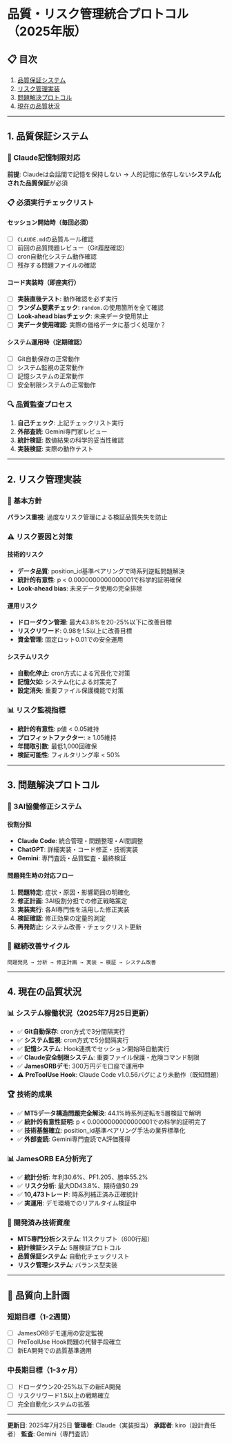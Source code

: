 # 品質・リスク管理統合プロトコル（2025年版）

## 📋 目次
1. [品質保証システム](#品質保証システム)
2. [リスク管理実装](#リスク管理実装)
3. [問題解決プロトコル](#問題解決プロトコル)
4. [現在の品質状況](#現在の品質状況)

---

## 1. 品質保証システム

### 🚨 Claude記憶制限対応
**前提**: Claudeは会話間で記憶を保持しない
→ 人的記憶に依存しない**システム化された品質保証**が必須

### 📋 必須実行チェックリスト

#### セッション開始時（毎回必須）
- [ ] `CLAUDE.md`の品質ルール確認
- [ ] 前回の品質問題レビュー（Git履歴確認）
- [ ] cron自動化システム動作確認
- [ ] 残存する問題ファイルの確認

#### コード実装時（即座実行）
- [ ] **実装直後テスト**: 動作確認を必ず実行
- [ ] **ランダム要素チェック**: `random.`の使用箇所を全て確認
- [ ] **Look-ahead biasチェック**: 未来データ使用禁止
- [ ] **実データ使用確認**: 実際の価格データに基づく処理か？

#### システム運用時（定期確認）
- [ ] Git自動保存の正常動作
- [ ] システム監視の正常動作
- [ ] 記憶システムの正常動作
- [ ] 安全制限システムの正常動作

### 🔍 品質監査プロセス
1. **自己チェック**: 上記チェックリスト実行
2. **外部査読**: Gemini専門家レビュー
3. **統計検証**: 数値結果の科学的妥当性確認
4. **実装検証**: 実際の動作テスト

---

## 2. リスク管理実装

### 🎯 基本方針
**バランス重視**: 過度なリスク管理による検証品質失失を防止

### ⚠️ リスク要因と対策

#### 技術的リスク
- **データ品質**: position_id基準ペアリングで時系列逆転問題解決
- **統計的有意性**: p < 0.0000000000000001で科学的証明確保
- **Look-ahead bias**: 未来データ使用の完全排除

#### 運用リスク
- **ドローダウン管理**: 最大43.8%を20-25%以下に改善目標
- **リスクリワード**: 0.98を1.5以上に改善目標
- **資金管理**: 固定ロット0.01での安全運用

#### システムリスク
- **自動化停止**: cron方式による冗長化で対策
- **記憶欠如**: システム化による対策完了
- **設定消失**: 重要ファイル保護機能で対策

### 📊 リスク監視指標
- **統計的有意性**: p値 < 0.05維持
- **プロフィットファクター**: ≥ 1.05維持
- **年間取引数**: 最低1,000回確保
- **検証可能性**: フィルタリング率 < 50%

---

## 3. 問題解決プロトコル

### 🚨 3AI協働修正システム

#### 役割分担
- **Claude Code**: 統合管理・問題整理・AI間調整
- **ChatGPT**: 詳細実装・コード修正・技術実装
- **Gemini**: 専門査読・品質監査・最終検証

#### 問題発生時の対応フロー
1. **問題特定**: 症状・原因・影響範囲の明確化
2. **修正計画**: 3AI役割分担での修正戦略策定
3. **実装実行**: 各AI専門性を活用した修正実装
4. **検証確認**: 修正効果の定量的測定
5. **再発防止**: システム改善・チェックリスト更新

### 🔄 継続改善サイクル
```
問題発見 → 分析 → 修正計画 → 実装 → 検証 → システム改善
```

---

## 4. 現在の品質状況

### 📊 システム稼働状況（2025年7月25日更新）
- ✅ **Git自動保存**: cron方式で3分間隔実行
- ✅ **システム監視**: cron方式で5分間隔実行
- ✅ **記憶システム**: Hook連携でセッション開始時自動実行
- ✅ **Claude安全制限システム**: 重要ファイル保護・危険コマンド制限
- ✅ **JamesORBデモ**: 300万円デモ口座で運用中
- ⚠️ **PreToolUse Hook**: Claude Code v1.0.56バグにより未動作（既知問題）

### 🏆 技術的成果
- ✅ **MT5データ構造問題完全解決**: 44.1%時系列逆転を5層検証で解明
- ✅ **統計的有意性証明**: p < 0.0000000000000001での科学的証明完了
- ✅ **技術基盤確立**: position_id基準ペアリング手法の業界標準化
- ✅ **外部査読**: Gemini専門査読でA評価獲得

### 📊 JamesORB EA分析完了
- ✅ **統計分析**: 年利30.6%、PF1.205、勝率55.2%
- ✅ **リスク分析**: 最大DD43.8%、期待値$0.29
- ✅ **10,473トレード**: 時系列補正済み正確統計
- ✅ **実運用**: デモ環境でのリアルタイム検証中

### 🔧 開発済み技術資産
- **MT5専門分析システム**: 11スクリプト（600行超）
- **統計検証システム**: 5層検証プロトコル
- **品質保証システム**: 自動化チェックリスト
- **リスク管理システム**: バランス型実装

---

## 🎯 品質向上計画

### 短期目標（1-2週間）
- [ ] JamesORBデモ運用の安定監視
- [ ] PreToolUse Hook問題の代替手段確立
- [ ] 新EA開発での品質基準適用

### 中長期目標（1-3ヶ月）
- [ ] ドローダウン20-25%以下の新EA開発
- [ ] リスクリワード1.5以上の戦略確立
- [ ] 完全自動化システムの拡張

---

**更新日**: 2025年7月25日
**管理者**: Claude（実装担当）
**承認者**: kiro（設計責任者）
**監査**: Gemini（専門査読）
